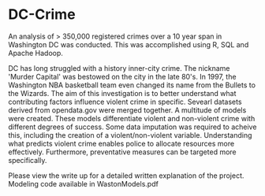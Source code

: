 # DC-Crime
An analysis of > 350,000 registered crimes over a 10 year span in Washington DC was conducted.  This was accomplished using R, SQL and Apache Hadoop.

DC has long struggled with a history inner-city crime.  The nickname 'Murder Capital' was bestowed on the city in the late 80's.  In 1997, the Washington NBA basketball team even changed its name from the Bullets to the Wizards. The aim of this investigation is to better understand what contributing factors influence violent crime in specific.  Sevearl datasets derived from opendata.gov were merged together.  A multitude of models were created.  These models differentiate violent and non-violent crime with different degrees of success.  Some data imputation was required to acheive this, including the creation of a violent/non-violent variable.  Understanding what predicts violent crime enables police to allocate resources more effectively.  Furthermore, preventative measures can be targeted more specifically.

Please view the write up for a detailed written explanation of the project.  Modeling code available in WastonModels.pdf
